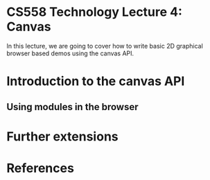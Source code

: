 CS558 Technology Lecture 4: Canvas
==================================
In this lecture, we are going to cover how to write basic 2D graphical browser based demos using the canvas API.

# Introduction to the canvas API

## Using modules in the browser


# Further extensions

# References
